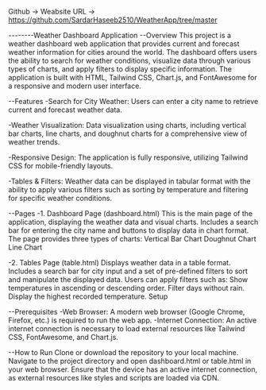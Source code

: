 Github -> Weabsite URL -> https://github.com/SardarHaseeb2510/WeatherApp/tree/master


--------Weather Dashboard Application
--Overview
This project is a weather dashboard web application that provides current and forecast weather information for cities around the world. The dashboard offers users the ability to search for weather conditions, visualize data through various types of charts, and apply filters to display specific information. The application is built with HTML, Tailwind CSS, Chart.js, and FontAwesome for a responsive and modern user interface.

--Features
-Search for City Weather:
Users can enter a city name to retrieve current and forecast weather data.

-Weather Visualization:
Data visualization using charts, including vertical bar charts, line charts, and doughnut charts for a comprehensive view of weather trends.

-Responsive Design:
The application is fully responsive, utilizing Tailwind CSS for mobile-friendly layouts.

-Tables & Filters:
Weather data can be displayed in tabular format with the ability to apply various filters such as sorting by temperature and filtering for specific weather conditions.

--Pages
-1. Dashboard Page (dashboard.html)
This is the main page of the application, displaying the weather data and visual charts.
Includes a search bar for entering the city name and buttons to display data in chart format.
The page provides three types of charts:
Vertical Bar Chart
Doughnut Chart
Line Chart

-2. Tables Page (table.html)
Displays weather data in a table format.
Includes a search bar for city input and a set of pre-defined filters to sort and manipulate the displayed data.
Users can apply filters such as:
Show temperatures in ascending or descending order.
Filter days without rain.
Display the highest recorded temperature.
Setup

--Prerequisites
-Web Browser: A modern web browser (Google Chrome, Firefox, etc.) is required to run the web app.
-Internet Connection: An active internet connection is necessary to load external resources like Tailwind CSS, FontAwesome, and Chart.js.


--How to Run
Clone or download the repository to your local machine.
Navigate to the project directory and open dashboard.html or table.html in your web browser.
Ensure that the device has an active internet connection, as external resources like styles and scripts are loaded via CDN.

